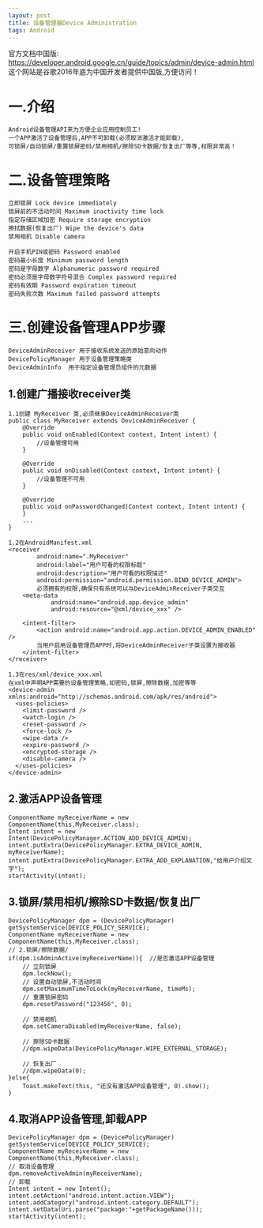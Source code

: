 ```yaml
---
layout: post
title: 设备管理器Device Administration
tags: Android
---
```

官方文档中国版: https://developer.android.google.cn/guide/topics/admin/device-admin.html   
这个网站是谷歌2016年底为中国开发者提供中国版,方便访问！

# 一.介绍
	Android设备管理API来为方便企业应用控制员工!
	一个APP激活了设备管理后,APP不可卸载(必须取消激活才能卸载),
	可锁屏/自动锁屏/重置锁屏密码/禁用相机/擦除SD卡数据/恢复出厂等等,权限非常高！
	
# 二.设备管理策略
	立即锁屏 Lock device immediately
	锁屏前的不活动时间 Maximum inactivity time lock	
	指定存储区域加密 Require storage encryption	
	擦拭数据(恢复出厂) Wipe the device's data	
	禁用相机 Disable camera
	
	开启手机PIN或密码 Password enabled
	密码最小长度 Minimum password length
	密码是字母数字 Alphanumeric password required
	密码必须是字母数字符号混合 Complex password required	
	密码有效期 Password expiration timeout
	密码失败次数 Maximum failed password attempts	
	
# 三.创建设备管理APP步骤
	DeviceAdminReceiver	用于接收系统发送的原始意向动作
	DevicePolicyManager 用于设备管理策略类
	DeviceAdminInfo	 用于指定设备管理员组件的元数据
	
## 1.创建广播接收receiver类
	1.1创建 MyReceiver 类,必须继承DeviceAdminReceiver类
	public class MyReceiver extends DeviceAdminReceiver {		
		@Override
		public void onEnabled(Context context, Intent intent) {
			//设备管理可用
		}

		@Override
		public void onDisabled(Context context, Intent intent) {
			//设备管理不可用
		}

		@Override
		public void onPasswordChanged(Context context, Intent intent) {		
		}
		...
	}
	
	1.2在AndroidManifest.xml
	<receiver 
			android:name=".MyReceiver"
			android:label="用户可看的权限标题"
			android:description="用户可看的权限描述"
			android:permission="android.permission.BIND_DEVICE_ADMIN"> 
			必须拥有的权限,确保只有系统可以与DeviceAdminReceiver子类交互
		<meta-data
				android:name="android.app.device_admin"
				android:resource="@xml/device_xxx" />
				
		<intent-filter>
			<action android:name="android.app.action.DEVICE_ADMIN_ENABLED" />
			当用户启用设备管理员APP时,将DeviceAdminReceiver子类设置为接收器
		</intent-filter>		
	</receiver>
	
	1.3在res/xml/device_xxx.xml
	在xml中声明APP需要的设备管理策略,如密码,锁屏,擦除数据,加密等等
	<device-admin xmlns:android="http://schemas.android.com/apk/res/android">
	  <uses-policies>
		<limit-password />
		<watch-login />
		<reset-password />
		<force-lock />
		<wipe-data />
		<expire-password />
		<encrypted-storage />
		<disable-camera />
	  </uses-policies>
	</device-admin>

## 2.激活APP设备管理		
	ComponentName myReceiverName = new ComponentName(this,MyReceiver.class);	
	Intent intent = new Intent(DevicePolicyManager.ACTION_ADD_DEVICE_ADMIN);	
	intent.putExtra(DevicePolicyManager.EXTRA_DEVICE_ADMIN, myReceiverName);
	intent.putExtra(DevicePolicyManager.EXTRA_ADD_EXPLANATION,"给用户介绍文字");
	startActivity(intent);
	
## 3.锁屏/禁用相机/擦除SD卡数据/恢复出厂
	DevicePolicyManager dpm = (DevicePolicyManager) getSystemService(DEVICE_POLICY_SERVICE);
	ComponentName myReceiverName = new ComponentName(this,MyReceiver.class);
	// 2.锁屏/擦除数据/	
	if(dpm.isAdminActive(myReceiverName)){	//是否激活APP设备管理
		// 立刻锁屏
		dpm.lockNow();			
		// 设置自动锁屏,不活动时间
		dpm.setMaximumTimeToLock(myReceiverName, timeMs);		
		// 重置锁屏密码		
		dpm.resetPassword("123456", 0);
		
		// 禁用相机
		dpm.setCameraDisabled(myReceiverName, false);
		
		// 擦除SD卡数据
		//dpm.wipeData(DevicePolicyManager.WIPE_EXTERNAL_STORAGE);
		
		// 恢复出厂
		//dpm.wipeData(0);
	}else{
		Toast.makeText(this, "还没有激活APP设备管理", 0).show();
	}
	
## 4.取消APP设备管理,卸载APP
	DevicePolicyManager dpm = (DevicePolicyManager) getSystemService(DEVICE_POLICY_SERVICE);
	ComponentName myReceiverName = new ComponentName(this,MyReceiver.class);
	// 取消设备管理
	dpm.removeActiveAdmin(myReceiverName);
	// 卸载
	Intent intent = new Intent();
	intent.setAction("android.intent.action.VIEW");
	intent.addCategory("android.intent.category.DEFAULT");
	intent.setData(Uri.parse("package:"+getPackageName()));
	startActivity(intent);